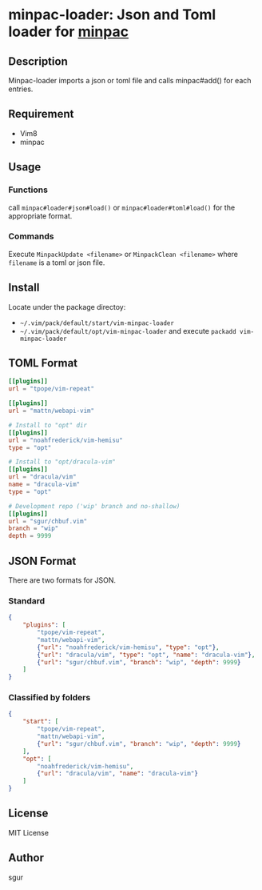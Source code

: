 minpac-loader: Json and Toml loader for [minpac](https://github.com/k-takata/minpac)
=================

Description
-----------

Minpac-loader imports a json or toml file and calls minpac#add() for each entries.

Requirement
-----------

* Vim8
* minpac

Usage
-----

### Functions

call `minpac#loader#json#load()` or `minpac#loader#toml#load()` for the appropriate format.

### Commands

Execute `MinpackUpdate <filename>` or `MinpackClean <filename>` where `filename` is a toml or json file.

Install
-------

Locate under the package directoy:

* `~/.vim/pack/default/start/vim-minpac-loader`
* `~/.vim/pack/default/opt/vim-minpac-loader` and execute `packadd vim-minpac-loader`

TOML Format
-----------

```toml
[[plugins]]
url = "tpope/vim-repeat"

[[plugins]]
url = "mattn/webapi-vim"

# Install to "opt" dir
[[plugins]]
url = "noahfrederick/vim-hemisu"
type = "opt"

# Install to "opt/dracula-vim"
[[plugins]]
url = "dracula/vim"
name = "dracula-vim"
type = "opt"

# Development repo ('wip' branch and no-shallow)
[[plugins]]
url = "sgur/chbuf.vim"
branch = "wip"
depth = 9999
```

JSON Format
-----------

There are two formats for JSON.

### Standard
```json
{
    "plugins": [
        "tpope/vim-repeat",
        "mattn/webapi-vim",
        {"url": "noahfrederick/vim-hemisu", "type": "opt"},
        {"url": "dracula/vim", "type": "opt", "name": "dracula-vim"},
        {"url": "sgur/chbuf.vim", "branch": "wip", "depth": 9999}
    ]
}
```

### Classified by folders
```json
{
    "start": [
        "tpope/vim-repeat",
        "mattn/webapi-vim",
        {"url": "sgur/chbuf.vim", "branch": "wip", "depth": 9999}
    ],
    "opt": [
        "noahfrederick/vim-hemisu",
        {"url": "dracula/vim", "name": "dracula-vim"}
    ]
}
```

License
-------

MIT License

Author
------

sgur
